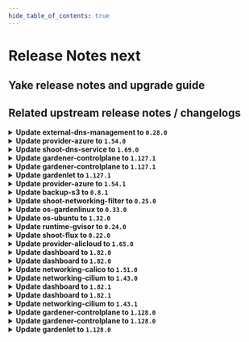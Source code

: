```yaml
---
hide_table_of_contents: true
---
```


# Release Notes next

## Yake release notes and upgrade guide

## Related upstream release notes / changelogs


<details>
<summary><b>Update external-dns-management to <code>0.28.0</code></b></summary>



## Helm Charts
- dns-controller-manager: `europe-docker.pkg.dev/gardener-project/releases/charts/dns-controller-manager:v0.28.0`
## Container (OCI) Images
- dns-controller-manager: `europe-docker.pkg.dev/gardener-project/releases/dns-controller-manager:v0.28.0`


</details>

<details>
<summary><b>Update provider-azure to <code>1.54.0</code></b></summary>

# [github.com/gardener/gardener-extension-provider-azure:v1.54.0]

## ⚠️ Breaking Changes
- `[OPERATOR]` `provider-azure` no longer supports Shoots with Кubernetes version <= 1.28. by @RadaBDimitrova [[#1216](https://github.com/gardener/gardener-extension-provider-azure/pull/1216)]
- `[OPERATOR]` Remove support for the terraform-based infrastructure reconciler. by @kon-angelo [[#1231](https://github.com/gardener/gardener-extension-provider-azure/pull/1231)]

## 📰 Noteworthy
- `[OPERATOR]` Enforce NAT-Gateway creation for new shoots if no NAT-Config provided and user doesn't bring his own VNet by @hebelsan [[#1257](https://github.com/gardener/gardener-extension-provider-azure/pull/1257)]

## ✨ New Features
- `[USER]` This extension now supports in-place node updates. Read more about it [here](https://github.com/gardener/gardener/blob/master/docs/proposals/31-inplace-node-update.md). by @acumino [[#1181](https://github.com/gardener/gardener-extension-provider-azure/pull/1181)]

## 🐛 Bug Fixes
- `[OPERATOR]` A bug preventing all obsolete machine-controller-manager ClusterRoles and ClusterRoleBindings to be deleted on extension startup has been fixed. by @georgibaltiev [[#1240](https://github.com/gardener/gardener-extension-provider-azure/pull/1240)]
- `[OPERATOR]` Add missing permission for the CSI disk driver by @hebelsan [[#1218](https://github.com/gardener/gardener-extension-provider-azure/pull/1218)]

## 🏃 Others
- `[OPERATOR]` Update GHA pipelines with new release options by @kon-angelo [[#1230](https://github.com/gardener/gardener-extension-provider-azure/pull/1230)]
- `[OPERATOR]` Enable setting feature gates for the admission controller by @hebelsan [[#1284](https://github.com/gardener/gardener-extension-provider-azure/pull/1284)]
- `[OPERATOR]` Upgrade gardener dependency to v1.123.1 by @theoddora [[#1232](https://github.com/gardener/gardener-extension-provider-azure/pull/1232)]
- `[OPERATOR]` Clients created by the Azure extension provider will now identify themselves by adding to the `user-agent` header of their calls. by @AndreasBurger [[#1211](https://github.com/gardener/gardener-extension-provider-azure/pull/1211)]
- `[OPERATOR]` Separate bastion reconcile and delete options by @hebelsan [[#1233](https://github.com/gardener/gardener-extension-provider-azure/pull/1233)]
- `[OPERATOR]` Introduce feature gate to forcefully migrate Availability set based shoots to VMSS by @kon-angelo [[#1242](https://github.com/gardener/gardener-extension-provider-azure/pull/1242)]
- `[DEVELOPER]` migrate CICD-Pipeline to GitHub-Actions by @ccwienk [[#1225](https://github.com/gardener/gardener-extension-provider-azure/pull/1225)]
- `[OPERATOR]` The provider-azure extension does now support shoot clusters with Kubernetes version 1.33. You should consider the [Kubernetes release notes](https://github.com/kubernetes/kubernetes/blob/master/CHANGELOG/CHANGELOG-1.33.md) before upgrading to 1.33. by @plkokanov [[#1198](https://github.com/gardener/gardener-extension-provider-azure/pull/1198)]
- `[OPERATOR]` Update none gardener dependencies & gardener/gardener to v1.125.0 by @hebelsan [[#1249](https://github.com/gardener/gardener-extension-provider-azure/pull/1249)]
- `[OPERATOR]` Upgrade vendored gardener/gardener `v1.118.0` -> `v1.121.1` by @kon-angelo [[#1201](https://github.com/gardener/gardener-extension-provider-azure/pull/1201)]
- `[OPERATOR]` Remove obsolete terraformer resources by @kon-angelo [[#1239](https://github.com/gardener/gardener-extension-provider-azure/pull/1239)]
- `[OPERATOR]` Upgrade gardener dependency to v1.122.1 by @RadaBDimitrova [[#1226](https://github.com/gardener/gardener-extension-provider-azure/pull/1226)]
- `[OPERATOR]` Update the default etcd storage-class to reflect the CSI provisioner and update the default opts by @kon-angelo [[#1223](https://github.com/gardener/gardener-extension-provider-azure/pull/1223)]
- `[OPERATOR]` Introduce annotation that disables default outbound access on subnet level to be used for testing purposes. by @kon-angelo [[#1241](https://github.com/gardener/gardener-extension-provider-azure/pull/1241)]
- `[OPERATOR]` An example `Extension` manifest for extension registration has been added. It can be found at [`example/extension.yaml`](https://github.com/gardener/gardener-extension-provider-azure/blob/master/example/extension.yaml) by @timuthy [[#1262](https://github.com/gardener/gardener-extension-provider-azure/pull/1262)]


## Helm Charts
- admission-azure-application: `europe-docker.pkg.dev/gardener-project/releases/charts/gardener/extensions/admission-azure-application:v1.54.0`
- admission-azure-runtime: `europe-docker.pkg.dev/gardener-project/releases/charts/gardener/extensions/admission-azure-runtime:v1.54.0`
- provider-azure: `europe-docker.pkg.dev/gardener-project/releases/charts/gardener/extensions/provider-azure:v1.54.0`
## Container (OCI) Images
- gardener-extension-admission-azure: `europe-docker.pkg.dev/gardener-project/releases/gardener/extensions/admission-azure:v1.54.0`
- gardener-extension-provider-azure: `europe-docker.pkg.dev/gardener-project/releases/gardener/extensions/provider-azure:v1.54.0`


</details>

<details>
<summary><b>Update shoot-dns-service to <code>1.69.0</code></b></summary>

# [github.com/gardener/gardener-extension-shoot-dns-service:v1.69.0]

## 🏃 Others
- `[DEPENDENCY]` Updated `external-dns-management` to `v0.28.0` [ref](https://github.com/gardener/external-dns-management/releases/tag/v0.28.0). by @marc1404 [[#545](https://github.com/gardener/gardener-extension-shoot-dns-service/pull/545)]


## Helm Charts
- shoot-dns-service-admission-application: `europe-docker.pkg.dev/gardener-project/releases/charts/gardener/extensions/shoot-dns-service-admission-application:v1.69.0`
- shoot-dns-service-admission-runtime: `europe-docker.pkg.dev/gardener-project/releases/charts/gardener/extensions/shoot-dns-service-admission-runtime:v1.69.0`
- shoot-dns-service: `europe-docker.pkg.dev/gardener-project/releases/charts/gardener/extensions/shoot-dns-service:v1.69.0`
## Container (OCI) Images
- gardener-extension-admission-shoot-dns-service: `europe-docker.pkg.dev/gardener-project/releases/gardener/extensions/admission-shoot-dns-service:v1.69.0`
- gardener-extension-shoot-dns-service: `europe-docker.pkg.dev/gardener-project/releases/gardener/extensions/shoot-dns-service:v1.69.0`


</details>

<details>
<summary><b>Update gardener-controlplane to <code>1.127.1</code></b></summary>

# [github.com/gardener/gardener:v1.127.1]

## 🐛 Bug Fixes
- `[OPERATOR]` A bug in the gardenlet start-up migration of the Admin and Viewer Kubeconfig ClusterRoleBindings where a ManagedResource secret could be deleted leading to gardenlet being unable to startup is fixed. by @gardener-ci-robot [[#12928](https://github.com/gardener/gardener/pull/12928)]

## 🏃 Others
- `[OPERATOR]` Monitoring the Istio Ingress Gateways is temporarily disabled to mitigate a metric leak issue. This does not affect the monitoring of the shoot control planes where these metrics are not used. by @gardener-ci-robot [[#12935](https://github.com/gardener/gardener/pull/12935)]


## Helm Charts
- controlplane: `europe-docker.pkg.dev/gardener-project/releases/charts/gardener/controlplane:v1.127.1`
- gardenlet: `europe-docker.pkg.dev/gardener-project/releases/charts/gardener/gardenlet:v1.127.1`
- operator: `europe-docker.pkg.dev/gardener-project/releases/charts/gardener/operator:v1.127.1`
- resource-manager: `europe-docker.pkg.dev/gardener-project/releases/charts/gardener/resource-manager:v1.127.1`
## Container (OCI) Images
- admission-controller: `europe-docker.pkg.dev/gardener-project/releases/gardener/admission-controller:v1.127.1`
- apiserver: `europe-docker.pkg.dev/gardener-project/releases/gardener/apiserver:v1.127.1`
- controller-manager: `europe-docker.pkg.dev/gardener-project/releases/gardener/controller-manager:v1.127.1`
- gardenlet: `europe-docker.pkg.dev/gardener-project/releases/gardener/gardenlet:v1.127.1`
- node-agent: `europe-docker.pkg.dev/gardener-project/releases/gardener/node-agent:v1.127.1`
- operator: `europe-docker.pkg.dev/gardener-project/releases/gardener/operator:v1.127.1`
- resource-manager: `europe-docker.pkg.dev/gardener-project/releases/gardener/resource-manager:v1.127.1`
- scheduler: `europe-docker.pkg.dev/gardener-project/releases/gardener/scheduler:v1.127.1`


</details>

<details>
<summary><b>Update gardener-controlplane to <code>1.127.1</code></b></summary>

# [github.com/gardener/gardener:v1.127.1]

## 🐛 Bug Fixes
- `[OPERATOR]` A bug in the gardenlet start-up migration of the Admin and Viewer Kubeconfig ClusterRoleBindings where a ManagedResource secret could be deleted leading to gardenlet being unable to startup is fixed. by @gardener-ci-robot [[#12928](https://github.com/gardener/gardener/pull/12928)]

## 🏃 Others
- `[OPERATOR]` Monitoring the Istio Ingress Gateways is temporarily disabled to mitigate a metric leak issue. This does not affect the monitoring of the shoot control planes where these metrics are not used. by @gardener-ci-robot [[#12935](https://github.com/gardener/gardener/pull/12935)]


## Helm Charts
- controlplane: `europe-docker.pkg.dev/gardener-project/releases/charts/gardener/controlplane:v1.127.1`
- gardenlet: `europe-docker.pkg.dev/gardener-project/releases/charts/gardener/gardenlet:v1.127.1`
- operator: `europe-docker.pkg.dev/gardener-project/releases/charts/gardener/operator:v1.127.1`
- resource-manager: `europe-docker.pkg.dev/gardener-project/releases/charts/gardener/resource-manager:v1.127.1`
## Container (OCI) Images
- admission-controller: `europe-docker.pkg.dev/gardener-project/releases/gardener/admission-controller:v1.127.1`
- apiserver: `europe-docker.pkg.dev/gardener-project/releases/gardener/apiserver:v1.127.1`
- controller-manager: `europe-docker.pkg.dev/gardener-project/releases/gardener/controller-manager:v1.127.1`
- gardenlet: `europe-docker.pkg.dev/gardener-project/releases/gardener/gardenlet:v1.127.1`
- node-agent: `europe-docker.pkg.dev/gardener-project/releases/gardener/node-agent:v1.127.1`
- operator: `europe-docker.pkg.dev/gardener-project/releases/gardener/operator:v1.127.1`
- resource-manager: `europe-docker.pkg.dev/gardener-project/releases/gardener/resource-manager:v1.127.1`
- scheduler: `europe-docker.pkg.dev/gardener-project/releases/gardener/scheduler:v1.127.1`


</details>

<details>
<summary><b>Update gardenlet to <code>1.127.1</code></b></summary>

# [github.com/gardener/gardener:v1.127.1]

## 🐛 Bug Fixes
- `[OPERATOR]` A bug in the gardenlet start-up migration of the Admin and Viewer Kubeconfig ClusterRoleBindings where a ManagedResource secret could be deleted leading to gardenlet being unable to startup is fixed. by @gardener-ci-robot [[#12928](https://github.com/gardener/gardener/pull/12928)]

## 🏃 Others
- `[OPERATOR]` Monitoring the Istio Ingress Gateways is temporarily disabled to mitigate a metric leak issue. This does not affect the monitoring of the shoot control planes where these metrics are not used. by @gardener-ci-robot [[#12935](https://github.com/gardener/gardener/pull/12935)]


## Helm Charts
- controlplane: `europe-docker.pkg.dev/gardener-project/releases/charts/gardener/controlplane:v1.127.1`
- gardenlet: `europe-docker.pkg.dev/gardener-project/releases/charts/gardener/gardenlet:v1.127.1`
- operator: `europe-docker.pkg.dev/gardener-project/releases/charts/gardener/operator:v1.127.1`
- resource-manager: `europe-docker.pkg.dev/gardener-project/releases/charts/gardener/resource-manager:v1.127.1`
## Container (OCI) Images
- admission-controller: `europe-docker.pkg.dev/gardener-project/releases/gardener/admission-controller:v1.127.1`
- apiserver: `europe-docker.pkg.dev/gardener-project/releases/gardener/apiserver:v1.127.1`
- controller-manager: `europe-docker.pkg.dev/gardener-project/releases/gardener/controller-manager:v1.127.1`
- gardenlet: `europe-docker.pkg.dev/gardener-project/releases/gardener/gardenlet:v1.127.1`
- node-agent: `europe-docker.pkg.dev/gardener-project/releases/gardener/node-agent:v1.127.1`
- operator: `europe-docker.pkg.dev/gardener-project/releases/gardener/operator:v1.127.1`
- resource-manager: `europe-docker.pkg.dev/gardener-project/releases/gardener/resource-manager:v1.127.1`
- scheduler: `europe-docker.pkg.dev/gardener-project/releases/gardener/scheduler:v1.127.1`


</details>

<details>
<summary><b>Update provider-azure to <code>1.54.1</code></b></summary>

# [github.com/gardener/gardener-extension-provider-azure:v1.54.1]

## 🏃 Others
- `[OPERATOR]` Fix a bug that disabled subnet's default outbound access. by @kon-angelo [[#1291](https://github.com/gardener/gardener-extension-provider-azure/pull/1291)]


## Helm Charts
- admission-azure-application: `europe-docker.pkg.dev/gardener-project/releases/charts/gardener/extensions/admission-azure-application:v1.54.1`
- admission-azure-runtime: `europe-docker.pkg.dev/gardener-project/releases/charts/gardener/extensions/admission-azure-runtime:v1.54.1`
- provider-azure: `europe-docker.pkg.dev/gardener-project/releases/charts/gardener/extensions/provider-azure:v1.54.1`
## Container (OCI) Images
- gardener-extension-admission-azure: `europe-docker.pkg.dev/gardener-project/releases/gardener/extensions/admission-azure:v1.54.1`
- gardener-extension-provider-azure: `europe-docker.pkg.dev/gardener-project/releases/gardener/extensions/provider-azure:v1.54.1`


</details>

<details>
<summary><b>Update backup-s3 to <code>0.8.1</code></b></summary>

## General Changes

* fix(chart): rbac-runtime has a wrong serviceAccountName (#20) @nschad


</details>

<details>
<summary><b>Update shoot-networking-filter to <code>0.25.0</code></b></summary>

# [github.com/gardener/gardener-extension-shoot-networking-filter:v0.25.0]

## 🐛 Bug Fixes
- `[OPERATOR]` Networking filter now prints the server's response in case no valid JSON was returned while downloading the filter list. by @domdom82 [[#273](https://github.com/gardener/gardener-extension-shoot-networking-filter/pull/273)]

## 🏃 Others
- `[OPERATOR]` Fix priorityClassName for deployment on Garden runtime cluster. by @MartinWeindel [[#266](https://github.com/gardener/gardener-extension-shoot-networking-filter/pull/266)]


## Helm Charts
- runtime-networking-filter: `europe-docker.pkg.dev/gardener-project/releases/charts/gardener/extensions/runtime-networking-filter:v0.25.0`
- shoot-networking-filter-admission-application: `europe-docker.pkg.dev/gardener-project/releases/charts/gardener/extensions/shoot-networking-filter-admission-application:v0.25.0`
- shoot-networking-filter-admission-runtime: `europe-docker.pkg.dev/gardener-project/releases/charts/gardener/extensions/shoot-networking-filter-admission-runtime:v0.25.0`
- shoot-networking-filter: `europe-docker.pkg.dev/gardener-project/releases/charts/gardener/extensions/shoot-networking-filter:v0.25.0`
## Container (OCI) Images
- gardener-extension-shoot-networking-filter-admission: `europe-docker.pkg.dev/gardener-project/releases/gardener/extensions/shoot-networking-filter-admission:v0.25.0`
- gardener-extension-shoot-networking-filter: `europe-docker.pkg.dev/gardener-project/releases/gardener/extensions/shoot-networking-filter:v0.25.0`
- gardener-runtime-networking-filter: `europe-docker.pkg.dev/gardener-project/releases/gardener/extensions/runtime-networking-filter:v0.25.0`


</details>

<details>
<summary><b>Update os-gardenlinux to <code>0.33.0</code></b></summary>

# [github.com/gardener/gardener-extension-os-gardenlinux:v0.33.0]

## 🏃 Others
- `[OPERATOR]` An example `Extension` manifest for extension registration has been added. It can be found at [`example/extension.yaml`](https://github.com/gardener/gardener-extension-os-gardenlinux/blob/master/example/extension.yaml) by @timuthy [[#290](https://github.com/gardener/gardener-extension-os-gardenlinux/pull/290)]
- `[DEVELOPER]` migrate CICD-Pipeline to GitHub-Actions by @ccwienk [[#272](https://github.com/gardener/gardener-extension-os-gardenlinux/pull/272)]
- `[OPERATOR]` export testresults as inlined ocm-resource by @heldkat [[#280](https://github.com/gardener/gardener-extension-os-gardenlinux/pull/280)]


## Helm Charts
- os-gardenlinux: `europe-docker.pkg.dev/gardener-project/releases/charts/gardener/extensions/os-gardenlinux:v0.33.0`
## Container (OCI) Images
- gardener-extension-os-gardenlinux: `europe-docker.pkg.dev/gardener-project/releases/gardener/extensions/os-gardenlinux:v0.33.0`


</details>

<details>
<summary><b>Update os-ubuntu to <code>1.32.0</code></b></summary>

# [github.com/gardener/gardener-extension-os-ubuntu:v1.32.0]

## 🐛 Bug Fixes
- `[OPERATOR]` Fixed an RBAC issue when deploying this extension through the Gardener operator. by @Wieneo [[#215](https://github.com/gardener/gardener-extension-os-ubuntu/pull/215)]

## 🏃 Others
- `[DEVELOPER]` migrate CICD-Pipelines to GitHub-Actions by @ccwienk [[#223](https://github.com/gardener/gardener-extension-os-ubuntu/pull/223)]
- `[OPERATOR]` export testresults as inlined ocm-resource by @heldkat [[#229](https://github.com/gardener/gardener-extension-os-ubuntu/pull/229)]
- `[OPERATOR]` An example `Extension` manifest for extension registration has been added. It can be found at [`example/extension.yaml`](https://github.com/gardener/gardener-extension-os-ubuntu/blob/master/example/extension.yaml) by @timuthy [[#238](https://github.com/gardener/gardener-extension-os-ubuntu/pull/238)]


## Helm Charts
- os-ubuntu: `europe-docker.pkg.dev/gardener-project/releases/charts/gardener/extensions/os-ubuntu:v1.32.0`
## Container (OCI) Images
- gardener-extension-os-ubuntu: `europe-docker.pkg.dev/gardener-project/releases/gardener/extensions/os-ubuntu:v1.32.0`


</details>

<details>
<summary><b>Update runtime-gvisor to <code>0.24.0</code></b></summary>

# [github.com/gardener/gardener-extension-runtime-gvisor:v0.24.0]

## 🏃 Others
- `[OPERATOR]` An example `Extension` manifest for extension registration has been added. It can be found at [`example/extension.yaml`](https://github.com/gardener/gardener-extension-runtime-gvisor/blob/master/example/extension.yaml) by @timuthy [[#275](https://github.com/gardener/gardener-extension-runtime-gvisor/pull/275)]

## 🏃 Others
- `[OPERATOR]` Updated gVisor binaries to 20250820.0. by @gardener-github-actions[bot] [[#279](https://github.com/gardener/gardener-extension-runtime-gvisor/pull/279)]


## Helm Charts
- runtime-gvisor: `europe-docker.pkg.dev/gardener-project/releases/charts/gardener/extensions/runtime-gvisor:v0.24.0`
## Container (OCI) Images
- gardener-extension-runtime-gvisor-installation: `europe-docker.pkg.dev/gardener-project/releases/gardener/extensions/runtime-gvisor-installation:v0.24.0`
- gardener-extension-runtime-gvisor: `europe-docker.pkg.dev/gardener-project/releases/gardener/extensions/runtime-gvisor:v0.24.0`


</details>

<details>
<summary><b>Update shoot-flux to <code>0.22.0</code></b></summary>

## What's Changed
* 🤖: migrate renovate config by @renovate[bot] in https://github.com/stackitcloud/gardener-extension-shoot-flux/pull/186
* 🤖 Update module github.com/fluxcd/flux2/v2 to v2.6.4 by @renovate[bot] in https://github.com/stackitcloud/gardener-extension-shoot-flux/pull/167
* 🤖 Update module golang.org/x/tools to v0.37.0 by @renovate[bot] in https://github.com/stackitcloud/gardener-extension-shoot-flux/pull/187
* 🤖 Update k8s and gardener packages to v0.33.5 (patch) by @renovate[bot] in https://github.com/stackitcloud/gardener-extension-shoot-flux/pull/164
* Add Garden Cluster Identity to `shoot-info` ConfigMap by @maboehm in https://github.com/stackitcloud/gardener-extension-shoot-flux/pull/189
* 🤖 Update module github.com/gardener/gardener to v1.127.1 by @renovate[bot] in https://github.com/stackitcloud/gardener-extension-shoot-flux/pull/188


**Full Changelog**: https://github.com/stackitcloud/gardener-extension-shoot-flux/compare/v0.21.0...v0.22.0

</details>

<details>
<summary><b>Update provider-alicloud to <code>1.65.0</code></b></summary>

# [github.com/gardener/gardener-extension-provider-alicloud:v1.65.0]

## 📰 Noteworthy
- `[OPERATOR]` Added support for immutable backup buckets in the Alicloud provider extension. Operators can configure immutability settings. Please refer to this doc: https://github.com/gardener/gardener-extension-provider-alicloud/blob/master/docs/usage/usage.md#BackupBucket by @ishan16696 [[#825](https://github.com/gardener/gardener-extension-provider-alicloud/pull/825)]

## 🐛 Bug Fixes
- `[OPERATOR]` A bug preventing all obsolete machine-controller-manager ClusterRoles and ClusterRoleBindings to be deleted on extension startup has been fixed. by @georgibaltiev [[#823](https://github.com/gardener/gardener-extension-provider-alicloud/pull/823)]

## 🏃 Others
- `[OPERATOR]` Upgrade gardener dependency to v1.123.1 by @theoddora [[#821](https://github.com/gardener/gardener-extension-provider-alicloud/pull/821)]
- `[OPERATOR]` Flow-base now supports zone CIDR named with worker ,  and enable migrate from worker to workers by @kevin-lacoo [[#836](https://github.com/gardener/gardener-extension-provider-alicloud/pull/836)]
- `[OPERATOR]` An example `Extension` manifest for extension registration has been added. It can be found at `[example/extension.yaml](https://github.com/gardener/gardener-extension-provider-alicloud/blob/master/example/extension.yaml)` by @timuthy [[#833](https://github.com/gardener/gardener-extension-provider-alicloud/pull/833)]
- `[DEVELOPER]` disable upgrade-pullrequest-workflow for forks by @ccwienk [[#822](https://github.com/gardener/gardener-extension-provider-alicloud/pull/822)]
- `[OPERATOR]` export testresults as inlined ocm-resource by @heldkat [[#827](https://github.com/gardener/gardener-extension-provider-alicloud/pull/827)]
- `[OPERATOR]` Reverting the fix of creation of OSS backup-bucket with redundancy set to `ZRS` to `LRS` as some region doesn't support the ZRS. by @ishan16696 [[#826](https://github.com/gardener/gardener-extension-provider-alicloud/pull/826)]


## Helm Charts
- admission-alicloud-application: `europe-docker.pkg.dev/gardener-project/releases/charts/gardener/extensions/admission-alicloud-application:v1.65.0`
- admission-alicloud-runtime: `europe-docker.pkg.dev/gardener-project/releases/charts/gardener/extensions/admission-alicloud-runtime:v1.65.0`
- provider-alicloud: `europe-docker.pkg.dev/gardener-project/releases/charts/gardener/extensions/provider-alicloud:v1.65.0`
## Container (OCI) Images
- gardener-extension-admission-alicloud: `europe-docker.pkg.dev/gardener-project/releases/gardener/extensions/admission-alicloud:v1.65.0`
- gardener-extension-provider-alicloud: `europe-docker.pkg.dev/gardener-project/releases/gardener/extensions/provider-alicloud:v1.65.0`


</details>

<details>
<summary><b>Update dashboard to <code>1.82.0</code></b></summary>

# [github.com/gardener/dashboard:1.82.0]

## ✨ New Features
- `[USER]` Added icon picker for custom fields by @petersutter [[#2572](https://github.com/gardener/dashboard/pull/2572)]
- `[OPERATOR]` Real-time updates for seeds are now supported. In the shoot list, you can now see the conditions of the corresponding seed cluster in the `Seed Readiness` column. The `Seed` column has also been moved close to the newly introduced `Seed Readiness` column. by @petersutter [[#2444](https://github.com/gardener/dashboard/pull/2444)]
- `[USER]` Add support for STACKIT infrastructure by @maboehm [[#2610](https://github.com/gardener/dashboard/pull/2610)]
- `[USER]` Considers project tolerations for cloudprofile selection in shoot creation dialog by @klocke-io [[#2589](https://github.com/gardener/dashboard/pull/2589)]
- `[USER]` Added support for `Project` titles by @marc1404 [[#2470](https://github.com/gardener/dashboard/pull/2470)]

## 🐛 Bug Fixes
- `[DEVELOPER]` Fix flaky test and pin NodeJS version for reproduceable pipeline runs by @klocke-io [[#2585](https://github.com/gardener/dashboard/pull/2585)]

## 🏃 Others
- `[DEVELOPER]` Adds a central serve command to start the development serve in both the backend and frontend. by @klocke-io [[#2633](https://github.com/gardener/dashboard/pull/2633)]
- `[DEVELOPER]` Add minimal AGENTS.md setup by @klocke-io [[#2622](https://github.com/gardener/dashboard/pull/2622)]
- `[DEVELOPER]` Migrated backend from CommonJS to ESM and added a temporary transpilation step for Jest tests, which are still in CommonJS until a later migration by @klocke-io [[#2494](https://github.com/gardener/dashboard/pull/2494)]


## Container (OCI) Images
- gardener-dashboard: `europe-docker.pkg.dev/gardener-project/releases/gardener/dashboard:1.82.0`


</details>

<details>
<summary><b>Update dashboard to <code>1.82.0</code></b></summary>

# [github.com/gardener/dashboard:1.82.0]

## ✨ New Features
- `[USER]` Added icon picker for custom fields by @petersutter [[#2572](https://github.com/gardener/dashboard/pull/2572)]
- `[OPERATOR]` Real-time updates for seeds are now supported. In the shoot list, you can now see the conditions of the corresponding seed cluster in the `Seed Readiness` column. The `Seed` column has also been moved close to the newly introduced `Seed Readiness` column. by @petersutter [[#2444](https://github.com/gardener/dashboard/pull/2444)]
- `[USER]` Add support for STACKIT infrastructure by @maboehm [[#2610](https://github.com/gardener/dashboard/pull/2610)]
- `[USER]` Considers project tolerations for cloudprofile selection in shoot creation dialog by @klocke-io [[#2589](https://github.com/gardener/dashboard/pull/2589)]
- `[USER]` Added support for `Project` titles by @marc1404 [[#2470](https://github.com/gardener/dashboard/pull/2470)]

## 🐛 Bug Fixes
- `[DEVELOPER]` Fix flaky test and pin NodeJS version for reproduceable pipeline runs by @klocke-io [[#2585](https://github.com/gardener/dashboard/pull/2585)]

## 🏃 Others
- `[DEVELOPER]` Adds a central serve command to start the development serve in both the backend and frontend. by @klocke-io [[#2633](https://github.com/gardener/dashboard/pull/2633)]
- `[DEVELOPER]` Add minimal AGENTS.md setup by @klocke-io [[#2622](https://github.com/gardener/dashboard/pull/2622)]
- `[DEVELOPER]` Migrated backend from CommonJS to ESM and added a temporary transpilation step for Jest tests, which are still in CommonJS until a later migration by @klocke-io [[#2494](https://github.com/gardener/dashboard/pull/2494)]


## Container (OCI) Images
- gardener-dashboard: `europe-docker.pkg.dev/gardener-project/releases/gardener/dashboard:1.82.0`


</details>

<details>
<summary><b>Update networking-calico to <code>1.51.0</code></b></summary>

# [github.com/gardener/gardener-extension-networking-calico:v1.51.0]

## 🏃 Others
- `[OPERATOR]` An example `Extension` manifest for extension registration has been added. It can be found at [`example/extension.yaml`](https://github.com/gardener/gardener-extension-networking-calico/blob/master/example/extension.yaml) by @timuthy [[#706](https://github.com/gardener/gardener-extension-networking-calico/pull/706)]
- `[OPERATOR]` A background script in the calico-node pod now properly reacts to SIGTERM allowing for faster node reboots. by @MrBatschner [[#710](https://github.com/gardener/gardener-extension-networking-calico/pull/710)]
- `[OPERATOR]` `bird-exporter` sidecar added to `calico-node` DaemonSet to export `bird` metrics into Prometheus by @videlov [[#687](https://github.com/gardener/gardener-extension-networking-calico/pull/687)]
- `[OPERATOR]` calico is updated to v3.30.3 by @axel7born [[#691](https://github.com/gardener/gardener-extension-networking-calico/pull/691)]


## Helm Charts
- admission-calico-application: `europe-docker.pkg.dev/gardener-project/releases/charts/gardener/extensions/admission-calico-application:v1.51.0`
- admission-calico-runtime: `europe-docker.pkg.dev/gardener-project/releases/charts/gardener/extensions/admission-calico-runtime:v1.51.0`
- networking-calico: `europe-docker.pkg.dev/gardener-project/releases/charts/gardener/extensions/networking-calico:v1.51.0`
## Container (OCI) Images
- gardener-extension-admission-calico: `europe-docker.pkg.dev/gardener-project/releases/gardener/extensions/admission-calico:v1.51.0`
- gardener-extension-networking-calico: `europe-docker.pkg.dev/gardener-project/releases/gardener/extensions/networking-calico:v1.51.0`


</details>

<details>
<summary><b>Update networking-cilium to <code>1.43.0</code></b></summary>

# [github.com/gardener/gardener-extension-networking-cilium:v1.43.0]

## 🏃 Others
- `[OPERATOR]` A background script in the cilium agent pod now properly reacts to SIGTERM allowing for faster node reboots. by @ScheererJ [[#629](https://github.com/gardener/gardener-extension-networking-cilium/pull/629)]
- `[OPERATOR]` Update cilium to v1.17.7 by @gardener-ci-robot [[#621](https://github.com/gardener/gardener-extension-networking-cilium/pull/621)]
- `[OPERATOR]` An example `Extension` manifest for extension registration has been added. It can be found at [`example/extension.yaml`](https://github.com/gardener/gardener-extension-networking-cilium/blob/master/example/extension.yaml) by @timuthy [[#623](https://github.com/gardener/gardener-extension-networking-cilium/pull/623)]
- `[OPERATOR]` Cilium extension now works with worker pool specific node-local-dns daemonsets. by @ScheererJ [[#622](https://github.com/gardener/gardener-extension-networking-cilium/pull/622)]


## Helm Charts
- admission-cilium-application: `europe-docker.pkg.dev/gardener-project/releases/charts/gardener/extensions/admission-cilium-application:v1.43.0`
- admission-cilium-runtime: `europe-docker.pkg.dev/gardener-project/releases/charts/gardener/extensions/admission-cilium-runtime:v1.43.0`
- networking-cilium: `europe-docker.pkg.dev/gardener-project/releases/charts/gardener/extensions/networking-cilium:v1.43.0`
## Container (OCI) Images
- gardener-extension-admission-cilium: `europe-docker.pkg.dev/gardener-project/releases/gardener/extensions/admission-cilium:v1.43.0`
- gardener-extension-networking-cilium: `europe-docker.pkg.dev/gardener-project/releases/gardener/extensions/networking-cilium:v1.43.0`


</details>

<details>
<summary><b>Update dashboard to <code>1.82.1</code></b></summary>

# [github.com/gardener/dashboard:1.82.1]

## 🐛 Bug Fixes
- `[USER]` Fix filtering of cloudprofiles by provider type in the create cluster dialog by @gardener-github-actions[bot] [[#2640](https://github.com/gardener/dashboard/pull/2640)]


## Container (OCI) Images
- gardener-dashboard: `europe-docker.pkg.dev/gardener-project/releases/gardener/dashboard:1.82.1`


</details>

<details>
<summary><b>Update dashboard to <code>1.82.1</code></b></summary>

# [github.com/gardener/dashboard:1.82.1]

## 🐛 Bug Fixes
- `[USER]` Fix filtering of cloudprofiles by provider type in the create cluster dialog by @gardener-github-actions[bot] [[#2640](https://github.com/gardener/dashboard/pull/2640)]


## Container (OCI) Images
- gardener-dashboard: `europe-docker.pkg.dev/gardener-project/releases/gardener/dashboard:1.82.1`


</details>

<details>
<summary><b>Update networking-cilium to <code>1.43.1</code></b></summary>

# [github.com/gardener/gardener-extension-networking-cilium:v1.43.1]

## 🐛 Bug Fixes
- `[OPERATOR]` Adapt `ScrapeConfig` to more picky `prometheus-operator` `v0.76.0` to support new gardener releases. by @Johannes Scheerer [[gardener/gardener-extension-networking-cilium@f6da49a531b9ccf1566a52fa6ce75d7a416228b0](https://github.com/gardener/gardener-extension-networking-cilium/commit/f6da49a531b9ccf1566a52fa6ce75d7a416228b0)]


## Helm Charts
- admission-cilium-application: `europe-docker.pkg.dev/gardener-project/releases/charts/gardener/extensions/admission-cilium-application:v1.43.1`
- admission-cilium-runtime: `europe-docker.pkg.dev/gardener-project/releases/charts/gardener/extensions/admission-cilium-runtime:v1.43.1`
- networking-cilium: `europe-docker.pkg.dev/gardener-project/releases/charts/gardener/extensions/networking-cilium:v1.43.1`
## Container (OCI) Images
- gardener-extension-admission-cilium: `europe-docker.pkg.dev/gardener-project/releases/gardener/extensions/admission-cilium:v1.43.1`
- gardener-extension-networking-cilium: `europe-docker.pkg.dev/gardener-project/releases/gardener/extensions/networking-cilium:v1.43.1`


</details>

<details>
<summary><b>Update gardener-controlplane to <code>1.128.0</code></b></summary>

# [github.com/gardener/gardener:v1.128.0]

## ⚠️ Breaking Changes
- `[USER]` The validation logic for `Project` resources has been changed: `.spec.description` and `.spec.purpose` fields may only contain letters, numbers and some punctuation characters. Existing projects are not affected by this change unless their description or purpose is updated. by @timuthy [[#12902](https://github.com/gardener/gardener/pull/12902)]
- `[OPERATOR]` The long time deprecated legacy `ScrapeConfig` roles in `monitoring.coreos.com` have been removed from CRD. by @oliver-goetz [[#12908](https://github.com/gardener/gardener/pull/12908)]
- `[USER]` In the Shoot API, the `.spec.kubernetes.kubelet.cpuManagerPolicy` and `.spec.provider.workers[].kubelet.cpuManagerPolicy` fields are now validated to ensure they can only be set to static or none. by @shafeeqes [[#12914](https://github.com/gardener/gardener/pull/12914)]
- `[USER]` In the Shoot API, the `.spec.kubernetes.kubelet.containerLogMaxSize` and `.spec.provider.workers[].kubelet.containerLogMaxSize` fields are now validated to ensure they contain a valid resource quantity. by @shafeeqes [[#12914](https://github.com/gardener/gardener/pull/12914)]
- `[OPERATOR]` The [`ShootVPAEnabledByDefault`](https://github.com/gardener/gardener/blob/v1.127.0/docs/concepts/apiserver-admission-plugins.md#shootvpaenabledbydefault) admission plugin is now enabled by default for the Gardener API server. Disable this admission plugin explicitly if you don't want VPA to be enabled by default for newly created Shoots. If you already have the admission plugin enabled, you can remove the explicit enablement after upgrading to this version of Gardener as the plugin is now enabled by default. by @georgibaltiev [[#12854](https://github.com/gardener/gardener/pull/12854)]
- `[OPERATOR]` The following fields in the `CloudProfile` have been renamed:  
  - `spec.capabilities` -> `spec.machineCapabilities`  
  - `spec.MachineImages[].Versions[].capabilitySets` -> `spec.MachineImages[].Versions[].capabilityFlavors`  
  Please update your `CloudProfile`s accordingly if you are using capabilities (currently in alpha state). by @Roncossek [[#12751](https://github.com/gardener/gardener/pull/12751)]

## 📰 Noteworthy
- `[USER]` The `rotate-etcd-encryption-start` and `rotate-etcd-encryption-complete` operation annotations have been deprecated in favour of `rotate-etcd-encryption-key`. by @AleksandarSavchev [[#12605](https://github.com/gardener/gardener/pull/12605)]
- `[DEVELOPER]` Usages of the deprecated `gopkg.in/yaml.v{2|3}` packages were dropped. Please refrain from using them. Instead, please use the `go.yaml.in/yaml/v4` package instead. by @tobschli [[#12895](https://github.com/gardener/gardener/pull/12895)]

## ✨ New Features
- `[OPERATOR]` It is now allowed backups to use `WorkloadIdentity` as credentials via the `seed.spec.backup.credentialsRef` and `backupBucket.spec.credentialsRef` APIs. In order to make use of this feature, the infrastructure and provider extension must support `WorkloadIdentity` credentials. by @vpnachev [[#12924](https://github.com/gardener/gardener/pull/12924)]
- `[DEVELOPER]` A developer guideline on validation in Gardener extensions has been added. Please consult this document as an extension developer or reviewer to ensure consistency in validation code across the Gardener extensions codebase. Check out the [Validation Guidelines for Extensions](https://github.com/gardener/gardener/blob/v1.127.0/docs/extensions/validation-guidelines-for-extensions.md) document. by @ialidzhikov [[#12811](https://github.com/gardener/gardener/pull/12811)]
- `[DEVELOPER]` A developer guideline on validation in Gardener components has been added. Please consult this document as a developer or reviewer to ensure consistency in validation code across the Gardener codebase. Check out the [Validation Guidelines](https://github.com/gardener/gardener/blob/v1.127.0/docs/development/validation-guidelines.md) document. by @ialidzhikov [[#12811](https://github.com/gardener/gardener/pull/12811)]
- `[USER]` Added operation annotation `rotate-etcd-encryption-key` which can be set to the `Shoot` and `Garden` resource to perform an etcd encryption key rotation. by @AleksandarSavchev [[#12605](https://github.com/gardener/gardener/pull/12605)]

## 🐛 Bug Fixes
- `[DEPENDENCY]` The certificate issuance and renewal flow for webhooks has been improved. Previously, controller restarts during the renewal process could leave the system in an unrecoverable error state, preventing the extension from starting. by @timuthy [[#12852](https://github.com/gardener/gardener/pull/12852)]
- `[OPERATOR]` An issue causing the update of existing `CustomResourceDefinitions` to be no-op is now fixed. by @shafeeqes [[#12963](https://github.com/gardener/gardener/pull/12963)]
- `[OPERATOR]` A bug in the gardenlet start-up migration of the Admin and Viewer Kubeconfig ClusterRoleBindings where a ManagedResource secret could be deleted leading to gardenlet being unable to startup is fixed. by @vpnachev [[#12923](https://github.com/gardener/gardener/pull/12923)]

## 🏃 Others
- `[OPERATOR]` gardener-node-agent no longer reboots a node if it flaps too often between ready/non-ready in a short period of time. by @ScheererJ [[#12930](https://github.com/gardener/gardener/pull/12930)]
- `[DEPENDENCY]` The following dependencies have been updated:  
  - `gardener/dashboard` from `1.82.0` to `1.82.1`. [Release Notes](https://redirect.github.com/gardener/dashboard/releases/tag/1.82.1) by @gardener-ci-robot [[#12982](https://github.com/gardener/gardener/pull/12982)]
- `[OPERATOR]` Monitoring the Istio Ingress Gateways is temporarily disabled to mitigate a metric leak issue. This does not affect the monitoring of the shoot control planes where these metrics are not used. by @istvanballok [[#12896](https://github.com/gardener/gardener/pull/12896)]
- `[OPERATOR]` Reduce the CPU resource requests of istio-ingressgateway to `450m` for the case with enabled L7 loadbalancing. by @voelzmo [[#12881](https://github.com/gardener/gardener/pull/12881)]
- `[DEPENDENCY]` The following dependencies have been updated:  
  - `envoyproxy/envoy` from `distroless-v1.35.0` to `v1.35.3`. [Release Notes](https://redirect.github.com/envoyproxy/envoy/releases/tag/v1.35.3) by @gardener-ci-robot [[#12909](https://github.com/gardener/gardener/pull/12909)]
- `[DEPENDENCY]` The following dependencies have been updated:  
  - `gcr.io/istio-release/pilot` from `1.25.4` to `1.25.5`.   
  - `gcr.io/istio-release/proxyv2` from `1.25.4` to `1.25.5`.   
  - `istio.io/api` from `v1.25.4` to `v1.25.5`. by @gardener-ci-robot [[#12886](https://github.com/gardener/gardener/pull/12886)]
- `[DEPENDENCY]` The following dependencies have been updated:  
  - `perses/perses` from `v0.51.1` to `v0.52.0`. [Release Notes](https://redirect.github.com/perses/perses/releases/tag/v0.52.0) by @gardener-ci-robot [[#12951](https://github.com/gardener/gardener/pull/12951)]
- `[DEVELOPER]` Add ensure capabilities for HA vpn statefulsets by @RiRa12621 [[#12949](https://github.com/gardener/gardener/pull/12949)]
- `[OPERATOR]` Ensure that enabling `node-local-dns` for all shoot clusters does not alter DNS behaviour. To maintain consistency the custom CoreDNS configmap is mounted into the `node-local-dns` pods and the custom overwrite rules defined in the custom CoreDNS configuration is applied onto the `node-local-dns` pods. by @DockToFuture [[#12893](https://github.com/gardener/gardener/pull/12893)]
- `[DEPENDENCY]` The following dependencies have been updated:  
  - `gardener/dashboard` from `1.81.3` to `1.82.0`. [Release Notes](https://redirect.github.com/gardener/dashboard/releases/tag/1.82.0) by @gardener-ci-robot [[#12970](https://github.com/gardener/gardener/pull/12970)]
- `[DEPENDENCY]` The following dependencies have been updated:  
  - `gardener/ingress-default-backend` from `0.23.0` to `0.24.0`. [Release Notes](https://redirect.github.com/gardener/ingress-default-backend/releases/tag/0.24.0) by @gardener-ci-robot [[#12945](https://github.com/gardener/gardener/pull/12945)]
- `[OPERATOR]` Adds Machine Capabilities support for provider local. Read more about Machine Capabilities [here](https://github.com/gardener/gardener/blob/master/docs/proposals/33-machine-image-capabilities.md) by @Roncossek [[#12751](https://github.com/gardener/gardener/pull/12751)]
- `[OPERATOR]` The VPA ManagedResource and the Secret it references are now removed when VPA is disabled in the Shoot, Seed or Garden specification. Previously, when VPA was disabled a ManagedResource with an empty Secret would be created. Now, no ManagedResource is created. by @RadaBDimitrova [[#12870](https://github.com/gardener/gardener/pull/12870)]
- `[OPERATOR]` set semver-compliant resource-version for envoy-proxy by @ccwienk [[#12941](https://github.com/gardener/gardener/pull/12941)]
- `[DEVELOPER]` The `istio-ingressgateway` service of the `local2` seed is now exposed on `172.18.255.2:443` instead of `172.18.255.2:9443` on the developer's host machine. by @plkokanov [[#12905](https://github.com/gardener/gardener/pull/12905)]
- `[OPERATOR]` Allowlist new etcd-druid compaction metric and update network policies to allow full-snapshot API requests from etcd-druid to etcd-main client service. by @anveshreddy18 [[#12849](https://github.com/gardener/gardener/pull/12849)]


## Helm Charts
- controlplane: `europe-docker.pkg.dev/gardener-project/releases/charts/gardener/controlplane:v1.128.0`
- gardenlet: `europe-docker.pkg.dev/gardener-project/releases/charts/gardener/gardenlet:v1.128.0`
- operator: `europe-docker.pkg.dev/gardener-project/releases/charts/gardener/operator:v1.128.0`
- resource-manager: `europe-docker.pkg.dev/gardener-project/releases/charts/gardener/resource-manager:v1.128.0`
## Container (OCI) Images
- admission-controller: `europe-docker.pkg.dev/gardener-project/releases/gardener/admission-controller:v1.128.0`
- apiserver: `europe-docker.pkg.dev/gardener-project/releases/gardener/apiserver:v1.128.0`
- controller-manager: `europe-docker.pkg.dev/gardener-project/releases/gardener/controller-manager:v1.128.0`
- gardenlet: `europe-docker.pkg.dev/gardener-project/releases/gardener/gardenlet:v1.128.0`
- node-agent: `europe-docker.pkg.dev/gardener-project/releases/gardener/node-agent:v1.128.0`
- operator: `europe-docker.pkg.dev/gardener-project/releases/gardener/operator:v1.128.0`
- resource-manager: `europe-docker.pkg.dev/gardener-project/releases/gardener/resource-manager:v1.128.0`
- scheduler: `europe-docker.pkg.dev/gardener-project/releases/gardener/scheduler:v1.128.0`


</details>

<details>
<summary><b>Update gardener-controlplane to <code>1.128.0</code></b></summary>

# [github.com/gardener/gardener:v1.128.0]

## ⚠️ Breaking Changes
- `[USER]` The validation logic for `Project` resources has been changed: `.spec.description` and `.spec.purpose` fields may only contain letters, numbers and some punctuation characters. Existing projects are not affected by this change unless their description or purpose is updated. by @timuthy [[#12902](https://github.com/gardener/gardener/pull/12902)]
- `[OPERATOR]` The long time deprecated legacy `ScrapeConfig` roles in `monitoring.coreos.com` have been removed from CRD. by @oliver-goetz [[#12908](https://github.com/gardener/gardener/pull/12908)]
- `[USER]` In the Shoot API, the `.spec.kubernetes.kubelet.cpuManagerPolicy` and `.spec.provider.workers[].kubelet.cpuManagerPolicy` fields are now validated to ensure they can only be set to static or none. by @shafeeqes [[#12914](https://github.com/gardener/gardener/pull/12914)]
- `[USER]` In the Shoot API, the `.spec.kubernetes.kubelet.containerLogMaxSize` and `.spec.provider.workers[].kubelet.containerLogMaxSize` fields are now validated to ensure they contain a valid resource quantity. by @shafeeqes [[#12914](https://github.com/gardener/gardener/pull/12914)]
- `[OPERATOR]` The [`ShootVPAEnabledByDefault`](https://github.com/gardener/gardener/blob/v1.127.0/docs/concepts/apiserver-admission-plugins.md#shootvpaenabledbydefault) admission plugin is now enabled by default for the Gardener API server. Disable this admission plugin explicitly if you don't want VPA to be enabled by default for newly created Shoots. If you already have the admission plugin enabled, you can remove the explicit enablement after upgrading to this version of Gardener as the plugin is now enabled by default. by @georgibaltiev [[#12854](https://github.com/gardener/gardener/pull/12854)]
- `[OPERATOR]` The following fields in the `CloudProfile` have been renamed:  
  - `spec.capabilities` -> `spec.machineCapabilities`  
  - `spec.MachineImages[].Versions[].capabilitySets` -> `spec.MachineImages[].Versions[].capabilityFlavors`  
  Please update your `CloudProfile`s accordingly if you are using capabilities (currently in alpha state). by @Roncossek [[#12751](https://github.com/gardener/gardener/pull/12751)]

## 📰 Noteworthy
- `[USER]` The `rotate-etcd-encryption-start` and `rotate-etcd-encryption-complete` operation annotations have been deprecated in favour of `rotate-etcd-encryption-key`. by @AleksandarSavchev [[#12605](https://github.com/gardener/gardener/pull/12605)]
- `[DEVELOPER]` Usages of the deprecated `gopkg.in/yaml.v{2|3}` packages were dropped. Please refrain from using them. Instead, please use the `go.yaml.in/yaml/v4` package instead. by @tobschli [[#12895](https://github.com/gardener/gardener/pull/12895)]

## ✨ New Features
- `[OPERATOR]` It is now allowed backups to use `WorkloadIdentity` as credentials via the `seed.spec.backup.credentialsRef` and `backupBucket.spec.credentialsRef` APIs. In order to make use of this feature, the infrastructure and provider extension must support `WorkloadIdentity` credentials. by @vpnachev [[#12924](https://github.com/gardener/gardener/pull/12924)]
- `[DEVELOPER]` A developer guideline on validation in Gardener extensions has been added. Please consult this document as an extension developer or reviewer to ensure consistency in validation code across the Gardener extensions codebase. Check out the [Validation Guidelines for Extensions](https://github.com/gardener/gardener/blob/v1.127.0/docs/extensions/validation-guidelines-for-extensions.md) document. by @ialidzhikov [[#12811](https://github.com/gardener/gardener/pull/12811)]
- `[DEVELOPER]` A developer guideline on validation in Gardener components has been added. Please consult this document as a developer or reviewer to ensure consistency in validation code across the Gardener codebase. Check out the [Validation Guidelines](https://github.com/gardener/gardener/blob/v1.127.0/docs/development/validation-guidelines.md) document. by @ialidzhikov [[#12811](https://github.com/gardener/gardener/pull/12811)]
- `[USER]` Added operation annotation `rotate-etcd-encryption-key` which can be set to the `Shoot` and `Garden` resource to perform an etcd encryption key rotation. by @AleksandarSavchev [[#12605](https://github.com/gardener/gardener/pull/12605)]

## 🐛 Bug Fixes
- `[DEPENDENCY]` The certificate issuance and renewal flow for webhooks has been improved. Previously, controller restarts during the renewal process could leave the system in an unrecoverable error state, preventing the extension from starting. by @timuthy [[#12852](https://github.com/gardener/gardener/pull/12852)]
- `[OPERATOR]` An issue causing the update of existing `CustomResourceDefinitions` to be no-op is now fixed. by @shafeeqes [[#12963](https://github.com/gardener/gardener/pull/12963)]
- `[OPERATOR]` A bug in the gardenlet start-up migration of the Admin and Viewer Kubeconfig ClusterRoleBindings where a ManagedResource secret could be deleted leading to gardenlet being unable to startup is fixed. by @vpnachev [[#12923](https://github.com/gardener/gardener/pull/12923)]

## 🏃 Others
- `[OPERATOR]` gardener-node-agent no longer reboots a node if it flaps too often between ready/non-ready in a short period of time. by @ScheererJ [[#12930](https://github.com/gardener/gardener/pull/12930)]
- `[DEPENDENCY]` The following dependencies have been updated:  
  - `gardener/dashboard` from `1.82.0` to `1.82.1`. [Release Notes](https://redirect.github.com/gardener/dashboard/releases/tag/1.82.1) by @gardener-ci-robot [[#12982](https://github.com/gardener/gardener/pull/12982)]
- `[OPERATOR]` Monitoring the Istio Ingress Gateways is temporarily disabled to mitigate a metric leak issue. This does not affect the monitoring of the shoot control planes where these metrics are not used. by @istvanballok [[#12896](https://github.com/gardener/gardener/pull/12896)]
- `[OPERATOR]` Reduce the CPU resource requests of istio-ingressgateway to `450m` for the case with enabled L7 loadbalancing. by @voelzmo [[#12881](https://github.com/gardener/gardener/pull/12881)]
- `[DEPENDENCY]` The following dependencies have been updated:  
  - `envoyproxy/envoy` from `distroless-v1.35.0` to `v1.35.3`. [Release Notes](https://redirect.github.com/envoyproxy/envoy/releases/tag/v1.35.3) by @gardener-ci-robot [[#12909](https://github.com/gardener/gardener/pull/12909)]
- `[DEPENDENCY]` The following dependencies have been updated:  
  - `gcr.io/istio-release/pilot` from `1.25.4` to `1.25.5`.   
  - `gcr.io/istio-release/proxyv2` from `1.25.4` to `1.25.5`.   
  - `istio.io/api` from `v1.25.4` to `v1.25.5`. by @gardener-ci-robot [[#12886](https://github.com/gardener/gardener/pull/12886)]
- `[DEPENDENCY]` The following dependencies have been updated:  
  - `perses/perses` from `v0.51.1` to `v0.52.0`. [Release Notes](https://redirect.github.com/perses/perses/releases/tag/v0.52.0) by @gardener-ci-robot [[#12951](https://github.com/gardener/gardener/pull/12951)]
- `[DEVELOPER]` Add ensure capabilities for HA vpn statefulsets by @RiRa12621 [[#12949](https://github.com/gardener/gardener/pull/12949)]
- `[OPERATOR]` Ensure that enabling `node-local-dns` for all shoot clusters does not alter DNS behaviour. To maintain consistency the custom CoreDNS configmap is mounted into the `node-local-dns` pods and the custom overwrite rules defined in the custom CoreDNS configuration is applied onto the `node-local-dns` pods. by @DockToFuture [[#12893](https://github.com/gardener/gardener/pull/12893)]
- `[DEPENDENCY]` The following dependencies have been updated:  
  - `gardener/dashboard` from `1.81.3` to `1.82.0`. [Release Notes](https://redirect.github.com/gardener/dashboard/releases/tag/1.82.0) by @gardener-ci-robot [[#12970](https://github.com/gardener/gardener/pull/12970)]
- `[DEPENDENCY]` The following dependencies have been updated:  
  - `gardener/ingress-default-backend` from `0.23.0` to `0.24.0`. [Release Notes](https://redirect.github.com/gardener/ingress-default-backend/releases/tag/0.24.0) by @gardener-ci-robot [[#12945](https://github.com/gardener/gardener/pull/12945)]
- `[OPERATOR]` Adds Machine Capabilities support for provider local. Read more about Machine Capabilities [here](https://github.com/gardener/gardener/blob/master/docs/proposals/33-machine-image-capabilities.md) by @Roncossek [[#12751](https://github.com/gardener/gardener/pull/12751)]
- `[OPERATOR]` The VPA ManagedResource and the Secret it references are now removed when VPA is disabled in the Shoot, Seed or Garden specification. Previously, when VPA was disabled a ManagedResource with an empty Secret would be created. Now, no ManagedResource is created. by @RadaBDimitrova [[#12870](https://github.com/gardener/gardener/pull/12870)]
- `[OPERATOR]` set semver-compliant resource-version for envoy-proxy by @ccwienk [[#12941](https://github.com/gardener/gardener/pull/12941)]
- `[DEVELOPER]` The `istio-ingressgateway` service of the `local2` seed is now exposed on `172.18.255.2:443` instead of `172.18.255.2:9443` on the developer's host machine. by @plkokanov [[#12905](https://github.com/gardener/gardener/pull/12905)]
- `[OPERATOR]` Allowlist new etcd-druid compaction metric and update network policies to allow full-snapshot API requests from etcd-druid to etcd-main client service. by @anveshreddy18 [[#12849](https://github.com/gardener/gardener/pull/12849)]


## Helm Charts
- controlplane: `europe-docker.pkg.dev/gardener-project/releases/charts/gardener/controlplane:v1.128.0`
- gardenlet: `europe-docker.pkg.dev/gardener-project/releases/charts/gardener/gardenlet:v1.128.0`
- operator: `europe-docker.pkg.dev/gardener-project/releases/charts/gardener/operator:v1.128.0`
- resource-manager: `europe-docker.pkg.dev/gardener-project/releases/charts/gardener/resource-manager:v1.128.0`
## Container (OCI) Images
- admission-controller: `europe-docker.pkg.dev/gardener-project/releases/gardener/admission-controller:v1.128.0`
- apiserver: `europe-docker.pkg.dev/gardener-project/releases/gardener/apiserver:v1.128.0`
- controller-manager: `europe-docker.pkg.dev/gardener-project/releases/gardener/controller-manager:v1.128.0`
- gardenlet: `europe-docker.pkg.dev/gardener-project/releases/gardener/gardenlet:v1.128.0`
- node-agent: `europe-docker.pkg.dev/gardener-project/releases/gardener/node-agent:v1.128.0`
- operator: `europe-docker.pkg.dev/gardener-project/releases/gardener/operator:v1.128.0`
- resource-manager: `europe-docker.pkg.dev/gardener-project/releases/gardener/resource-manager:v1.128.0`
- scheduler: `europe-docker.pkg.dev/gardener-project/releases/gardener/scheduler:v1.128.0`


</details>

<details>
<summary><b>Update gardenlet to <code>1.128.0</code></b></summary>

# [github.com/gardener/gardener:v1.128.0]

## ⚠️ Breaking Changes
- `[USER]` The validation logic for `Project` resources has been changed: `.spec.description` and `.spec.purpose` fields may only contain letters, numbers and some punctuation characters. Existing projects are not affected by this change unless their description or purpose is updated. by @timuthy [[#12902](https://github.com/gardener/gardener/pull/12902)]
- `[OPERATOR]` The long time deprecated legacy `ScrapeConfig` roles in `monitoring.coreos.com` have been removed from CRD. by @oliver-goetz [[#12908](https://github.com/gardener/gardener/pull/12908)]
- `[USER]` In the Shoot API, the `.spec.kubernetes.kubelet.cpuManagerPolicy` and `.spec.provider.workers[].kubelet.cpuManagerPolicy` fields are now validated to ensure they can only be set to static or none. by @shafeeqes [[#12914](https://github.com/gardener/gardener/pull/12914)]
- `[USER]` In the Shoot API, the `.spec.kubernetes.kubelet.containerLogMaxSize` and `.spec.provider.workers[].kubelet.containerLogMaxSize` fields are now validated to ensure they contain a valid resource quantity. by @shafeeqes [[#12914](https://github.com/gardener/gardener/pull/12914)]
- `[OPERATOR]` The [`ShootVPAEnabledByDefault`](https://github.com/gardener/gardener/blob/v1.127.0/docs/concepts/apiserver-admission-plugins.md#shootvpaenabledbydefault) admission plugin is now enabled by default for the Gardener API server. Disable this admission plugin explicitly if you don't want VPA to be enabled by default for newly created Shoots. If you already have the admission plugin enabled, you can remove the explicit enablement after upgrading to this version of Gardener as the plugin is now enabled by default. by @georgibaltiev [[#12854](https://github.com/gardener/gardener/pull/12854)]
- `[OPERATOR]` The following fields in the `CloudProfile` have been renamed:  
  - `spec.capabilities` -> `spec.machineCapabilities`  
  - `spec.MachineImages[].Versions[].capabilitySets` -> `spec.MachineImages[].Versions[].capabilityFlavors`  
  Please update your `CloudProfile`s accordingly if you are using capabilities (currently in alpha state). by @Roncossek [[#12751](https://github.com/gardener/gardener/pull/12751)]

## 📰 Noteworthy
- `[USER]` The `rotate-etcd-encryption-start` and `rotate-etcd-encryption-complete` operation annotations have been deprecated in favour of `rotate-etcd-encryption-key`. by @AleksandarSavchev [[#12605](https://github.com/gardener/gardener/pull/12605)]
- `[DEVELOPER]` Usages of the deprecated `gopkg.in/yaml.v{2|3}` packages were dropped. Please refrain from using them. Instead, please use the `go.yaml.in/yaml/v4` package instead. by @tobschli [[#12895](https://github.com/gardener/gardener/pull/12895)]

## ✨ New Features
- `[OPERATOR]` It is now allowed backups to use `WorkloadIdentity` as credentials via the `seed.spec.backup.credentialsRef` and `backupBucket.spec.credentialsRef` APIs. In order to make use of this feature, the infrastructure and provider extension must support `WorkloadIdentity` credentials. by @vpnachev [[#12924](https://github.com/gardener/gardener/pull/12924)]
- `[DEVELOPER]` A developer guideline on validation in Gardener extensions has been added. Please consult this document as an extension developer or reviewer to ensure consistency in validation code across the Gardener extensions codebase. Check out the [Validation Guidelines for Extensions](https://github.com/gardener/gardener/blob/v1.127.0/docs/extensions/validation-guidelines-for-extensions.md) document. by @ialidzhikov [[#12811](https://github.com/gardener/gardener/pull/12811)]
- `[DEVELOPER]` A developer guideline on validation in Gardener components has been added. Please consult this document as a developer or reviewer to ensure consistency in validation code across the Gardener codebase. Check out the [Validation Guidelines](https://github.com/gardener/gardener/blob/v1.127.0/docs/development/validation-guidelines.md) document. by @ialidzhikov [[#12811](https://github.com/gardener/gardener/pull/12811)]
- `[USER]` Added operation annotation `rotate-etcd-encryption-key` which can be set to the `Shoot` and `Garden` resource to perform an etcd encryption key rotation. by @AleksandarSavchev [[#12605](https://github.com/gardener/gardener/pull/12605)]

## 🐛 Bug Fixes
- `[DEPENDENCY]` The certificate issuance and renewal flow for webhooks has been improved. Previously, controller restarts during the renewal process could leave the system in an unrecoverable error state, preventing the extension from starting. by @timuthy [[#12852](https://github.com/gardener/gardener/pull/12852)]
- `[OPERATOR]` An issue causing the update of existing `CustomResourceDefinitions` to be no-op is now fixed. by @shafeeqes [[#12963](https://github.com/gardener/gardener/pull/12963)]
- `[OPERATOR]` A bug in the gardenlet start-up migration of the Admin and Viewer Kubeconfig ClusterRoleBindings where a ManagedResource secret could be deleted leading to gardenlet being unable to startup is fixed. by @vpnachev [[#12923](https://github.com/gardener/gardener/pull/12923)]

## 🏃 Others
- `[OPERATOR]` gardener-node-agent no longer reboots a node if it flaps too often between ready/non-ready in a short period of time. by @ScheererJ [[#12930](https://github.com/gardener/gardener/pull/12930)]
- `[DEPENDENCY]` The following dependencies have been updated:  
  - `gardener/dashboard` from `1.82.0` to `1.82.1`. [Release Notes](https://redirect.github.com/gardener/dashboard/releases/tag/1.82.1) by @gardener-ci-robot [[#12982](https://github.com/gardener/gardener/pull/12982)]
- `[OPERATOR]` Monitoring the Istio Ingress Gateways is temporarily disabled to mitigate a metric leak issue. This does not affect the monitoring of the shoot control planes where these metrics are not used. by @istvanballok [[#12896](https://github.com/gardener/gardener/pull/12896)]
- `[OPERATOR]` Reduce the CPU resource requests of istio-ingressgateway to `450m` for the case with enabled L7 loadbalancing. by @voelzmo [[#12881](https://github.com/gardener/gardener/pull/12881)]
- `[DEPENDENCY]` The following dependencies have been updated:  
  - `envoyproxy/envoy` from `distroless-v1.35.0` to `v1.35.3`. [Release Notes](https://redirect.github.com/envoyproxy/envoy/releases/tag/v1.35.3) by @gardener-ci-robot [[#12909](https://github.com/gardener/gardener/pull/12909)]
- `[DEPENDENCY]` The following dependencies have been updated:  
  - `gcr.io/istio-release/pilot` from `1.25.4` to `1.25.5`.   
  - `gcr.io/istio-release/proxyv2` from `1.25.4` to `1.25.5`.   
  - `istio.io/api` from `v1.25.4` to `v1.25.5`. by @gardener-ci-robot [[#12886](https://github.com/gardener/gardener/pull/12886)]
- `[DEPENDENCY]` The following dependencies have been updated:  
  - `perses/perses` from `v0.51.1` to `v0.52.0`. [Release Notes](https://redirect.github.com/perses/perses/releases/tag/v0.52.0) by @gardener-ci-robot [[#12951](https://github.com/gardener/gardener/pull/12951)]
- `[DEVELOPER]` Add ensure capabilities for HA vpn statefulsets by @RiRa12621 [[#12949](https://github.com/gardener/gardener/pull/12949)]
- `[OPERATOR]` Ensure that enabling `node-local-dns` for all shoot clusters does not alter DNS behaviour. To maintain consistency the custom CoreDNS configmap is mounted into the `node-local-dns` pods and the custom overwrite rules defined in the custom CoreDNS configuration is applied onto the `node-local-dns` pods. by @DockToFuture [[#12893](https://github.com/gardener/gardener/pull/12893)]
- `[DEPENDENCY]` The following dependencies have been updated:  
  - `gardener/dashboard` from `1.81.3` to `1.82.0`. [Release Notes](https://redirect.github.com/gardener/dashboard/releases/tag/1.82.0) by @gardener-ci-robot [[#12970](https://github.com/gardener/gardener/pull/12970)]
- `[DEPENDENCY]` The following dependencies have been updated:  
  - `gardener/ingress-default-backend` from `0.23.0` to `0.24.0`. [Release Notes](https://redirect.github.com/gardener/ingress-default-backend/releases/tag/0.24.0) by @gardener-ci-robot [[#12945](https://github.com/gardener/gardener/pull/12945)]
- `[OPERATOR]` Adds Machine Capabilities support for provider local. Read more about Machine Capabilities [here](https://github.com/gardener/gardener/blob/master/docs/proposals/33-machine-image-capabilities.md) by @Roncossek [[#12751](https://github.com/gardener/gardener/pull/12751)]
- `[OPERATOR]` The VPA ManagedResource and the Secret it references are now removed when VPA is disabled in the Shoot, Seed or Garden specification. Previously, when VPA was disabled a ManagedResource with an empty Secret would be created. Now, no ManagedResource is created. by @RadaBDimitrova [[#12870](https://github.com/gardener/gardener/pull/12870)]
- `[OPERATOR]` set semver-compliant resource-version for envoy-proxy by @ccwienk [[#12941](https://github.com/gardener/gardener/pull/12941)]
- `[DEVELOPER]` The `istio-ingressgateway` service of the `local2` seed is now exposed on `172.18.255.2:443` instead of `172.18.255.2:9443` on the developer's host machine. by @plkokanov [[#12905](https://github.com/gardener/gardener/pull/12905)]
- `[OPERATOR]` Allowlist new etcd-druid compaction metric and update network policies to allow full-snapshot API requests from etcd-druid to etcd-main client service. by @anveshreddy18 [[#12849](https://github.com/gardener/gardener/pull/12849)]


## Helm Charts
- controlplane: `europe-docker.pkg.dev/gardener-project/releases/charts/gardener/controlplane:v1.128.0`
- gardenlet: `europe-docker.pkg.dev/gardener-project/releases/charts/gardener/gardenlet:v1.128.0`
- operator: `europe-docker.pkg.dev/gardener-project/releases/charts/gardener/operator:v1.128.0`
- resource-manager: `europe-docker.pkg.dev/gardener-project/releases/charts/gardener/resource-manager:v1.128.0`
## Container (OCI) Images
- admission-controller: `europe-docker.pkg.dev/gardener-project/releases/gardener/admission-controller:v1.128.0`
- apiserver: `europe-docker.pkg.dev/gardener-project/releases/gardener/apiserver:v1.128.0`
- controller-manager: `europe-docker.pkg.dev/gardener-project/releases/gardener/controller-manager:v1.128.0`
- gardenlet: `europe-docker.pkg.dev/gardener-project/releases/gardener/gardenlet:v1.128.0`
- node-agent: `europe-docker.pkg.dev/gardener-project/releases/gardener/node-agent:v1.128.0`
- operator: `europe-docker.pkg.dev/gardener-project/releases/gardener/operator:v1.128.0`
- resource-manager: `europe-docker.pkg.dev/gardener-project/releases/gardener/resource-manager:v1.128.0`
- scheduler: `europe-docker.pkg.dev/gardener-project/releases/gardener/scheduler:v1.128.0`


</details>
